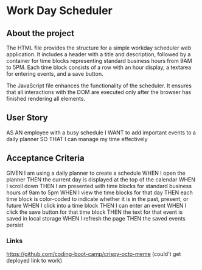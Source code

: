 # Work Day Scheduler 



## About the project 

The HTML file provides the structure for a simple workday scheduler web application. It includes a header with a title and description, followed by a container for time blocks representing standard business hours from 9AM to 5PM. Each time block consists of a row with an hour display, a textarea for entering events, and a save button.

The JavaScript file enhances the functionality of the scheduler. It ensures that all interactions with the DOM are executed only after the browser has finished rendering all elements.

## User Story 
AS AN employee with a busy schedule
I WANT to add important events to a daily planner
SO THAT I can manage my time effectively

## Acceptance Criteria
GIVEN I am using a daily planner to create a schedule
WHEN I open the planner
THEN the current day is displayed at the top of the calendar
WHEN I scroll down
THEN I am presented with time blocks for standard business hours of 9am to 5pm
WHEN I view the time blocks for that day
THEN each time block is color-coded to indicate whether it is in the past, present, or future
WHEN I click into a time block
THEN I can enter an event
WHEN I click the save button for that time block
THEN the text for that event is saved in local storage
WHEN I refresh the page
THEN the saved events persist

### Links 
https://github.com/coding-boot-camp/crispy-octo-meme
(could't get deployed link to work)

